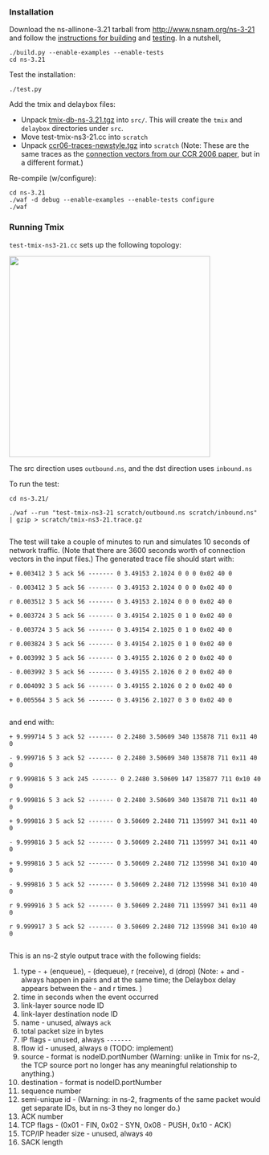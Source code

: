### Installation ###
Download the ns-allinone-3.21 tarball from http://www.nsnam.org/ns-3-21 and follow the [instructions for building](http://www.nsnam.org/docs/release/3.21/tutorial/singlehtml/index.html#building-ns3) and [testing](http://www.nsnam.org/docs/release/3.21/tutorial/singlehtml/index.html#testing-ns3).  In a nutshell,
```
./build.py --enable-examples --enable-tests
cd ns-3.21
```

Test the installation:
```
./test.py
```

Add the tmix and delaybox files:
  * Unpack [tmix-db-ns-3.21.tgz](http://www.nsnam.org/contributed/tmix-db-ns-3.21.tar.gz) into `src/`.  This will create the `tmix` and `delaybox` directories under `src`.
  * Move test-tmix-ns3-21.cc into `scratch`
  * Unpack [ccr06-traces-newstyle.tgz](http://code.google.com/p/tmix-ns3/downloads/detail?name=ccr06-traces-newstyle.tgz) into `scratch` (Note: These are the same traces as the [connection vectors from our CCR 2006 paper](http://code.google.com/p/tmix-ns2/downloads/detail?name=ccr06-traces.tgz), but in a different format.)

Re-compile (w/configure):
```
cd ns-3.21
./waf -d debug --enable-examples --enable-tests configure
./waf
```

### Running Tmix ###
`test-tmix-ns3-21.cc` sets up the following topology:

<img src='http://www.cs.odu.edu/~inets/files/tmix-fig.jpg' width='400'>

The src direction uses <code>outbound.ns</code>, and the dst direction uses <code>inbound.ns</code>

To run the test:<br>
<pre><code>cd ns-3.21/<br>
./waf --run "test-tmix-ns3-21 scratch/outbound.ns scratch/inbound.ns" | gzip &gt; scratch/tmix-ns3-21.trace.gz<br>
</code></pre>

The test will take a couple of minutes to run and simulates 10 seconds of network traffic.  (Note that there are 3600 seconds worth of connection vectors in the input files.)  The generated trace file should start with:<br>
<pre><code>+ 0.003412 3 5 ack 56 ------- 0 3.49153 2.1024 0 0 0 0x02 40 0 <br>
- 0.003412 3 5 ack 56 ------- 0 3.49153 2.1024 0 0 0 0x02 40 0 <br>
r 0.003512 3 5 ack 56 ------- 0 3.49153 2.1024 0 0 0 0x02 40 0 <br>
+ 0.003724 3 5 ack 56 ------- 0 3.49154 2.1025 0 1 0 0x02 40 0 <br>
- 0.003724 3 5 ack 56 ------- 0 3.49154 2.1025 0 1 0 0x02 40 0 <br>
r 0.003824 3 5 ack 56 ------- 0 3.49154 2.1025 0 1 0 0x02 40 0 <br>
+ 0.003992 3 5 ack 56 ------- 0 3.49155 2.1026 0 2 0 0x02 40 0 <br>
- 0.003992 3 5 ack 56 ------- 0 3.49155 2.1026 0 2 0 0x02 40 0 <br>
r 0.004092 3 5 ack 56 ------- 0 3.49155 2.1026 0 2 0 0x02 40 0 <br>
+ 0.005564 3 5 ack 56 ------- 0 3.49156 2.1027 0 3 0 0x02 40 0 <br>
</code></pre>

and end with:<br>
<pre><code>+ 9.999714 5 3 ack 52 ------- 0 2.2480 3.50609 340 135878 711 0x11 40 0 <br>
- 9.999716 5 3 ack 52 ------- 0 2.2480 3.50609 340 135878 711 0x11 40 0 <br>
r 9.999816 5 3 ack 245 ------- 0 2.2480 3.50609 147 135877 711 0x10 40 0 <br>
r 9.999816 5 3 ack 52 ------- 0 2.2480 3.50609 340 135878 711 0x11 40 0 <br>
+ 9.999816 3 5 ack 52 ------- 0 3.50609 2.2480 711 135997 341 0x11 40 0 <br>
- 9.999816 3 5 ack 52 ------- 0 3.50609 2.2480 711 135997 341 0x11 40 0 <br>
+ 9.999816 3 5 ack 52 ------- 0 3.50609 2.2480 712 135998 341 0x10 40 0 <br>
- 9.999816 3 5 ack 52 ------- 0 3.50609 2.2480 712 135998 341 0x10 40 0 <br>
r 9.999916 3 5 ack 52 ------- 0 3.50609 2.2480 711 135997 341 0x11 40 0 <br>
r 9.999917 3 5 ack 52 ------- 0 3.50609 2.2480 712 135998 341 0x10 40 0<br>
</code></pre>

This is an ns-2 style output trace with the following fields:<br>
<ol><li>type - + (enqueue), - (dequeue), r (receive), d (drop) (Note: + and - always happen in pairs and at the same time; the Delaybox delay appears between the - and r times. )<br>
</li><li>time in seconds when the event occurred<br>
</li><li>link-layer source node ID<br>
</li><li>link-layer destination node ID<br>
</li><li>name - unused, always <code>ack</code>
</li><li>total packet size in bytes<br>
</li><li>IP flags - unused, always <code>-------</code>
</li><li>flow id - unused, always <code>0</code> (TODO: implement)<br>
</li><li>source - format is nodeID.portNumber  (Warning: unlike in Tmix for ns-2, the TCP source port no longer has any meaningful relationship to anything.)<br>
</li><li>destination - format is nodeID.portNumber<br>
</li><li>sequence number<br>
</li><li>semi-unique id - (Warning: in ns-2, fragments of the same packet would get separate IDs, but in ns-3 they no longer do.)<br>
</li><li>ACK number<br>
</li><li>TCP flags - (0x01 - FIN, 0x02 - SYN, 0x08 - PUSH, 0x10 - ACK)<br>
</li><li>TCP/IP header size - unused, always <code>40</code>
</li><li>SACK length